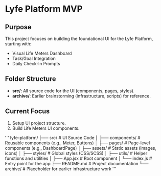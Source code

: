 # Lyfe Platform MVP

## Purpose  
This project focuses on building the foundational UI for the Lyfe Platform, starting with:  
- Visual Life Meters Dashboard  
- Task/Goal Integration  
- Daily Check-In Prompts  

## Folder Structure  
- **src/**: All source code for the UI (components, pages, styles).  
- **archive/**: Earlier brainstorming (infrastructure, scripts) for reference.  

## Current Focus  
1. Setup UI project structure.  
2. Build Life Meters UI components.  

'''
lyfe-platform/
    ├── src/                   # UI Source Code
    │   ├── components/        # Reusable components (e.g., Meter, Buttons)
    │   ├── pages/             # Page-level components (e.g., DashboardPage)
    │   ├── assets/            # Static assets (images, icons)
    │   ├── styles/            # Global styles (CSS/SCSS)
    │   ├── utils/             # Helper functions and utilities
    │   ├── App.jsx            # Root component
    │   └── index.js           # Entry point for the app
    ├── README.md              # Project documentation
    └── archive/               # Placeholder for earlier infrastructure work
'''
